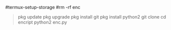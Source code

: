 #termux-setup-storage
#rm -rf enc
> pkg update
> pkg upgrade
> pkg install git
> pkg install python2
> git clone 
> cd encript
> python2 enc.py
